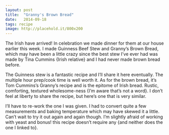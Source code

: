 ```yaml
---
layout: post
title:  "Granny's Brown Bread"
date:   2014-09-18
tags: recipe
image: http://placehold.it/800x200
---
```

The Irish have arrived! In celebration we made dinner for them at our house earlier this week. I made Guinness Beef Stew and Granny’s Brown Bread, which may have been a little crazy since the best stew I’ve ever had was made by Tina Cummins {Irish relative} and I had never made brown bread before.

The Guinness stew is a fantastic recipe and I’ll share it here eventually. The multiple hour prep/cook time is well worth it. As for the brown bread, it’s Tom Cummins’s Granny’s recipe and is the epitome of Irish bread. Rustic, comforting, textured wholesome-ness {I’m aware that’s not a word}. I don’t feel at liberty to share the recipe, but here’s one that is very similar.

I’ll have to re-work the one I was given. I had to convert quite a few measurements and baking temperature which may have skewed it a little. Can’t wait to try it out again and again though. I’m slightly afraid of working with yeast and bonus! this recipe doesn’t require any {and neither does the one I linked to}.